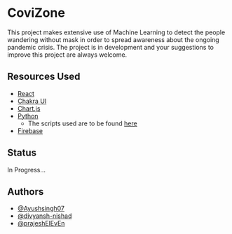 # CoviZone

This project makes extensive use of Machine Learning to detect the people wandering without mask in order to spread awareness about the ongoing pandemic crisis. The project is in development and your suggestions to improve this project are always welcome.

## Resources Used

- [React](https://reactjs.org/)
- [Chakra UI](https://chakra-ui.com/)
- [Chart.js](https://www.chartjs.org/)
- [Python](https://github.com/Ayushsingh07/covid_spread01)
  - The scripts used are to be found [here](https://github.com/Ayushsingh07/covid_spread01)
- [Firebase](https://firebase.google.com/)

## Status

In Progress...

## Authors

- [@Ayushsingh07](https://github.com/Ayushsingh07)
- [@divyansh-nishad](https://github.com/divyansh-nishad)
- [@prajeshElEvEn](https://github.com/prajeshElEvEn)
